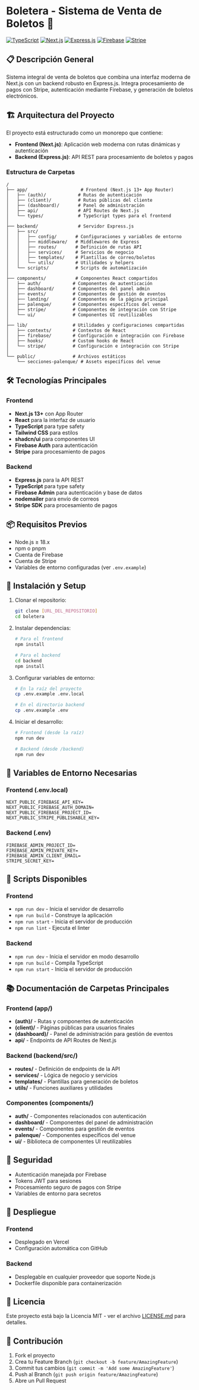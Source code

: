 # Boletera - Sistema de Venta de Boletos 🎫

[![TypeScript](https://img.shields.io/badge/TypeScript-007ACC?style=for-the-badge&logo=typescript&logoColor=white)](https://www.typescriptlang.org/)
[![Next.js](https://img.shields.io/badge/Next.js-000000?style=for-the-badge&logo=next.js&logoColor=white)](https://nextjs.org/)
[![Express.js](https://img.shields.io/badge/Express.js-404D59?style=for-the-badge)](https://expressjs.com/)
[![Firebase](https://img.shields.io/badge/Firebase-FFCA28?style=for-the-badge&logo=firebase&logoColor=black)](https://firebase.google.com/)
[![Stripe](https://img.shields.io/badge/Stripe-008CDD?style=for-the-badge&logo=stripe&logoColor=white)](https://stripe.com/)

## 📋 Descripción General

Sistema integral de venta de boletos que combina una interfaz moderna de Next.js con un backend robusto en Express.js. Integra procesamiento de pagos con Stripe, autenticación mediante Firebase, y generación de boletos electrónicos.

## 🏗️ Arquitectura del Proyecto

El proyecto está estructurado como un monorepo que contiene:

- **Frontend (Next.js)**: Aplicación web moderna con rutas dinámicas y autenticación
- **Backend (Express.js)**: API REST para procesamiento de boletos y pagos

### Estructura de Carpetas

```
/
├── app/                    # Frontend (Next.js 13+ App Router)
│   ├── (auth)/            # Rutas de autenticación
│   ├── (client)/          # Rutas públicas del cliente
│   ├── (dashboard)/       # Panel de administración
│   ├── api/               # API Routes de Next.js
│   └── types/             # TypeScript types para el frontend
│
├── backend/               # Servidor Express.js
│   ├── src/
│   │   ├── config/       # Configuraciones y variables de entorno
│   │   ├── middleware/   # Middlewares de Express
│   │   ├── routes/       # Definición de rutas API
│   │   ├── services/     # Servicios de negocio
│   │   ├── templates/    # Plantillas de correo/boletos
│   │   └── utils/        # Utilidades y helpers
│   └── scripts/          # Scripts de automatización
│
├── components/           # Componentes React compartidos
│   ├── auth/            # Componentes de autenticación
│   ├── dashboard/       # Componentes del panel admin
│   ├── events/          # Componentes de gestión de eventos
│   ├── landing/         # Componentes de la página principal
│   ├── palenque/        # Componentes específicos del venue
│   ├── stripe/          # Componentes de integración con Stripe
│   └── ui/              # Componentes UI reutilizables
│
├── lib/                 # Utilidades y configuraciones compartidas
│   ├── contexts/        # Contextos de React
│   ├── firebase/        # Configuración e integración con Firebase
│   ├── hooks/           # Custom hooks de React
│   └── stripe/          # Configuración e integración con Stripe
│
└── public/              # Archivos estáticos
    └── secciones-palenque/ # Assets específicos del venue
```

## 🛠️ Tecnologías Principales

### Frontend
- **Next.js 13+** con App Router
- **React** para la interfaz de usuario
- **TypeScript** para type safety
- **Tailwind CSS** para estilos
- **shadcn/ui** para componentes UI
- **Firebase Auth** para autenticación
- **Stripe** para procesamiento de pagos

### Backend
- **Express.js** para la API REST
- **TypeScript** para type safety
- **Firebase Admin** para autenticación y base de datos
- **nodemailer** para envío de correos
- **Stripe SDK** para procesamiento de pagos

## 📦 Requisitos Previos

- Node.js ≥ 18.x
- npm o pnpm
- Cuenta de Firebase
- Cuenta de Stripe
- Variables de entorno configuradas (ver `.env.example`)

## 🚀 Instalación y Setup

1. Clonar el repositorio:
   ```bash
   git clone [URL_DEL_REPOSITORIO]
   cd boletera
   ```

2. Instalar dependencias:
   ```bash
   # Para el frontend
   npm install
   
   # Para el backend
   cd backend
   npm install
   ```

3. Configurar variables de entorno:
   ```bash
   # En la raíz del proyecto
   cp .env.example .env.local
   
   # En el directorio backend
   cp .env.example .env
   ```

4. Iniciar el desarrollo:
   ```bash
   # Frontend (desde la raíz)
   npm run dev
   
   # Backend (desde /backend)
   npm run dev
   ```

## 📝 Variables de Entorno Necesarias

### Frontend (.env.local)
```env
NEXT_PUBLIC_FIREBASE_API_KEY=
NEXT_PUBLIC_FIREBASE_AUTH_DOMAIN=
NEXT_PUBLIC_FIREBASE_PROJECT_ID=
NEXT_PUBLIC_STRIPE_PUBLISHABLE_KEY=
```

### Backend (.env)
```env
FIREBASE_ADMIN_PROJECT_ID=
FIREBASE_ADMIN_PRIVATE_KEY=
FIREBASE_ADMIN_CLIENT_EMAIL=
STRIPE_SECRET_KEY=
```

## 🔧 Scripts Disponibles

### Frontend
- `npm run dev` - Inicia el servidor de desarrollo
- `npm run build` - Construye la aplicación
- `npm run start` - Inicia el servidor de producción
- `npm run lint` - Ejecuta el linter

### Backend
- `npm run dev` - Inicia el servidor en modo desarrollo
- `npm run build` - Compila TypeScript
- `npm run start` - Inicia el servidor de producción

## 📚 Documentación de Carpetas Principales

### Frontend (app/)
- **(auth)/** - Rutas y componentes de autenticación
- **(client)/** - Páginas públicas para usuarios finales
- **(dashboard)/** - Panel de administración para gestión de eventos
- **api/** - Endpoints de API Routes de Next.js

### Backend (backend/src/)
- **routes/** - Definición de endpoints de la API
- **services/** - Lógica de negocio y servicios
- **templates/** - Plantillas para generación de boletos
- **utils/** - Funciones auxiliares y utilidades

### Componentes (components/)
- **auth/** - Componentes relacionados con autenticación
- **dashboard/** - Componentes del panel de administración
- **events/** - Componentes para gestión de eventos
- **palenque/** - Componentes específicos del venue
- **ui/** - Biblioteca de componentes UI reutilizables

## 🔐 Seguridad

- Autenticación manejada por Firebase
- Tokens JWT para sesiones
- Procesamiento seguro de pagos con Stripe
- Variables de entorno para secretos

## 🚀 Despliegue

### Frontend
- Desplegado en Vercel
- Configuración automática con GitHub

### Backend
- Desplegable en cualquier proveedor que soporte Node.js
- Dockerfile disponible para containerización

## 📄 Licencia

Este proyecto está bajo la Licencia MIT - ver el archivo [LICENSE.md](LICENSE.md) para detalles.

## 👥 Contribución

1. Fork el proyecto
2. Crea tu Feature Branch (`git checkout -b feature/AmazingFeature`)
3. Commit tus cambios (`git commit -m 'Add some AmazingFeature'`)
4. Push al Branch (`git push origin feature/AmazingFeature`)
5. Abre un Pull Request
